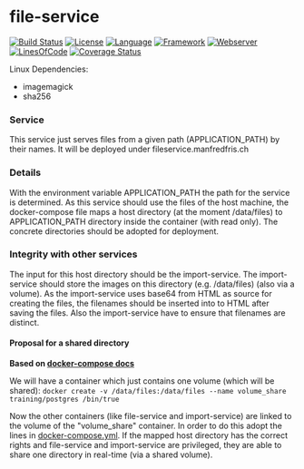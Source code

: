 # file-service #
[![Build Status](https://travis-ci.org/slidewiki/file-service.svg?branch=master)](https://travis-ci.org/slidewiki/file-service)
[![License](https://img.shields.io/badge/License-MPL%202.0-green.svg)](https://github.com/slidewiki/file-service/blob/master/LICENSE)
[![Language](https://img.shields.io/badge/Language-Javascript%20ECMA2015-lightgrey.svg)](https://developer.mozilla.org/en-US/docs/Web/JavaScript)
[![Framework](https://img.shields.io/badge/Framework-NodeJS%206.4.0-blue.svg)](https://nodejs.org/)
[![Webserver](https://img.shields.io/badge/Webserver-Hapi%2014.1.0-blue.svg)](http://hapijs.com/)
[![LinesOfCode](https://img.shields.io/badge/LOC-0-lightgrey.svg)](https://github.com/slidewiki/file-service/blob/master/application/package.json)
[![Coverage Status](https://coveralls.io/repos/github/slidewiki/file-service/badge.svg?branch=master)](https://coveralls.io/github/slidewiki/file-service?branch=master)

Linux Dependencies:
- imagemagick
- sha256

### Service ###
This service just serves files from a given path (APPLICATION_PATH) by their names.
It will be deployed under fileservice.manfredfris.ch

### Details ###
With the environment variable APPLICATION_PATH the path for the service is determined.
As this service should use the files of the host machine, the docker-compose file maps a host directory (at the moment /data/files) to APPLICATION_PATH directory inside the container (with read only).
The concrete directories should be adopted for deployment.

### Integrity with other services ###
The input for this host directory should be the import-service.
The import-service should store the images on this directory (e.g. /data/files) (also via a volume).
As the import-service uses base64 from HTML as source for creating the files, the filenames should be inserted into to HTML after saving the files.
Also the import-service have to ensure that filenames are distinct.

#### Proposal for a shared directory ####
**Based on [docker-compose docs](https://docs.docker.com/engine/tutorials/dockervolumes/#/creating-and-mounting-a-data-volume-container)**

We will have a container which just contains one volume (which will be shared):
`docker create -v /data/files:/data/files --name volume_share training/postgres /bin/true`

Now the other containers (like file-service and import-service) are linked to the volume of the "volume_share" container.
In order to do this adopt the lines in [docker-compose.yml](https://github.com/slidewiki/file-service/blob/master/docker-compose.yml).
If the mapped host directory has the correct rights and file-service and import-service are privileged, they are able to share one directory in real-time (via a shared volume).
